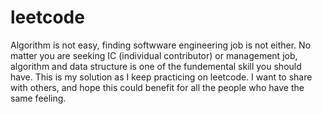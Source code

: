 # leetcode
Algorithm is not easy, finding softwware engineering job is not either. No matter you are seeking IC (individual contributor) or management job, algorithm and data structure is one of the fundemental skill you should have.
This is my solution as I keep practicing on leetcode. I want to share with others, and hope this could benefit for all the people who have the same feeling. 
